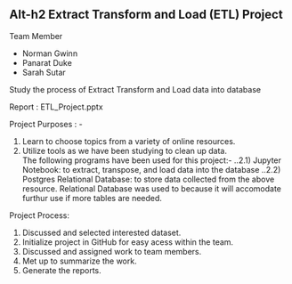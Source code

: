 Alt-h2 Extract Transform and Load (ETL) Project
-----------------------------------------------

Team Member
- Norman Gwinn
- Panarat Duke
- Sarah Sutar

Study the process of Extract Transform and Load data into database

Report : ETL_Project.pptx

Project Purposes : -

1) Learn to choose topics from a variety of online resources.
2) Utilize tools as we have been studying to clean up data.  
    The following programs have been used for this project:-
 ..2.1) Jupyter Notebook: to extract, transpose, and load data into the database
 ..2.2) Postgres Relational Database: to store data collected from the above resource. Relational Database was used to because it will accomodate furthur use if more tables are needed.

Project Process:
1) Discussed and selected interested dataset.
2) Initialize project in GitHub for easy acess within the team.
3) Discussed and assigned work to team members.
4) Met up to summarize the work.
5) Generate the reports.

